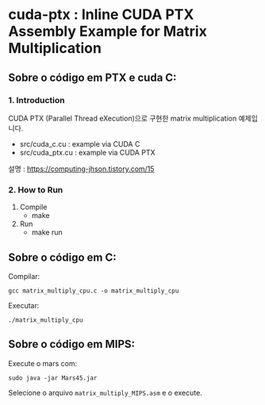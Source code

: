 # cuda-ptx : Inline CUDA PTX Assembly Example for Matrix Multiplication

## Sobre o código em PTX e cuda C:

### 1. Introduction
CUDA PTX (Parallel Thread eXecution)으로 구현한 matrix multiplication 예제입니다.
- src/cuda_c.cu : example via CUDA C
- src/cuda_ptx.cu : example via CUDA PTX   
  
  
설명 : https://computing-jhson.tistory.com/15

### 2. How to Run
1. Compile
    - make
2. Run
    - make run


## Sobre o código em C:


Compilar:
```
gcc matrix_multiply_cpu.c -o matrix_multiply_cpu
```

Executar:
```
./matrix_multiply_cpu
```


## Sobre o código em MIPS:


Execute o mars com:
```
sudo java -jar Mars45.jar
```

Selecione o arquivo `matrix_multiply_MIPS.asm` e o execute.